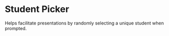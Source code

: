 # Student Picker

Helps facilitate presentations by randomly selecting a unique student when prompted.
